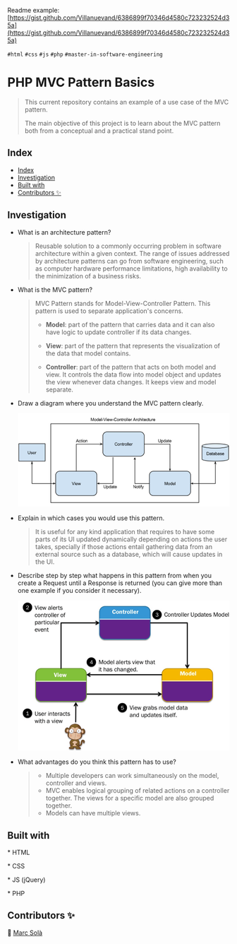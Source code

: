 Readme example: [https://gist.github.com/Villanuevand/6386899f70346d4580c723232524d35a](https://gist.github.com/Villanuevand/6386899f70346d4580c723232524d35a)

`#html` `#css` `#js` `#php` `#master-in-software-engineering`

# PHP MVC Pattern Basics <!-- omit in toc -->

> This current repository contains an example of a use case of the MVC pattern.
>
> The main objective of this project is to learn about the MVC pattern both from a conceptual and a practical stand point.

## Index

- [Index](#index)
- [Investigation](#investigation)
- [Built with](#built-with)
- [Contributors ✨](#contributors-)

## Investigation

- What is an architecture pattern?
  > Reusable solution to a commonly occurring problem in software architecture within a given context. The range of issues addressed by architecture patterns  can go from software engineering, such as computer hardware performance limitations, high availability to the minimization of a business risks.
- What is the MVC pattern?
  > MVC Pattern stands for Model-View-Controller Pattern. This pattern is used to separate application's concerns.
  >
  >- **Model**: part of the pattern that carries data and it can also have logic to update controller if its data changes.
  >
  >- **View**: part of the pattern that represents the visualization of the data that model contains.
  >
  >- **Controller**: part of the pattern that acts on both model and view. It controls the data flow into model object and updates the view whenever data changes. It keeps view and model separate.
- Draw a diagram where you understand the MVC pattern clearly.
  
  ![alt text](assets/img/MVC_Diagram.png)
- Explain in which cases you would use this pattern.
  > It is useful for any kind application that requires to have some parts of its UI updated dynamically depending on actions the user takes, specially if those actions entail gathering data from an external source such as a database, which will cause updates in the UI.
- Describe step by step what happens in this pattern from when you create a Request until a Response is returned (you can give more than one example if you consider it necessary).

  ![alt text](assets/img/MVC_Request_Response_Flow.png)
- What advantages do you think this pattern has to use?
  >- Multiple developers can work simultaneously on the model, controller and views.
  >- MVC enables logical grouping of related actions on a controller together. The views for a specific model are also grouped together.
  >- Models can have multiple views.

## Built with

\* HTML

\* CSS

\* JS (jQuery)

\* PHP

## Contributors ✨

👤 [Marc Solà](https://github.com/MarcSola)
